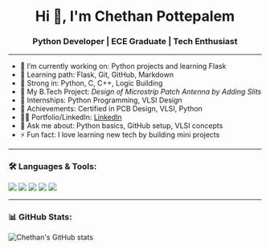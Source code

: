 <h1 align="center">Hi 👋, I'm Chethan Pottepalem</h1>
<h3 align="center">Python Developer | ECE Graduate | Tech Enthusiast</h3>

---

- 🔭 I’m currently working on: Python projects and learning Flask
- 🌱 Learning path: Flask, Git, GitHub, Markdown
- 🧠 Strong in: Python, C, C++, Logic Building
- 📡 My B.Tech Project: *Design of Microstrip Patch Antenna by Adding Slits*
- 🏅 Internships: Python Programming, VLSI Design
- 📃 Achievements: Certified in PCB Design, VLSI, Python
- 👨‍💻 Portfolio/LinkedIn: [LinkedIn](https://www.linkedin.com/in/pottepalem-chethan/)
- 💬 Ask me about: Python basics, GitHub setup, VLSI concepts
- ⚡ Fun fact: I love learning new tech by building mini projects

---

### 🛠️ Languages & Tools:
<p>
  <img src="https://img.shields.io/badge/Python-3776AB?style=for-the-badge&logo=python&logoColor=white"/>
  <img src="https://img.shields.io/badge/C-00599C?style=for-the-badge&logo=c&logoColor=white"/>
  <img src="https://img.shields.io/badge/C++-00599C?style=for-the-badge&logo=c%2B%2B&logoColor=white"/>
  <img src="https://img.shields.io/badge/Git-F05032?style=for-the-badge&logo=git&logoColor=white"/>
  <img src="https://img.shields.io/badge/VS Code-007ACC?style=for-the-badge&logo=visual%20studio%20code&logoColor=white"/>
</p>

---

### 📊 GitHub Stats:
![Chethan's GitHub stats](https://github-readme-stats.vercel.app/api?username=chethan&show_icons=true&theme=tokyonight)
